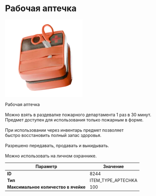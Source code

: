 # Рабочая аптечка

![Item Image](../img/8244.webp?raw=true)

Рабочая аптечка<br><br>Можно взять в раздевалке пожарного департамента 1 раз в 30 минут.<br>Предмет доступен для использования только пожарным в форме.<br><br>При использовании через инвентарь предмет позволяет<br>быстро восстановить полный запас здоровья.<br><br>Разрешено передавать, продавать и выкидывать.<br><br>Можно использовать на личном охраннике.


| Параметр | Значение |
|----------|----------|
| **ID** | 8244 |
| **Тип** | ITEM_TYPE_APTECHKA |
| **Максимальное количество в ячейке** | 100 |

